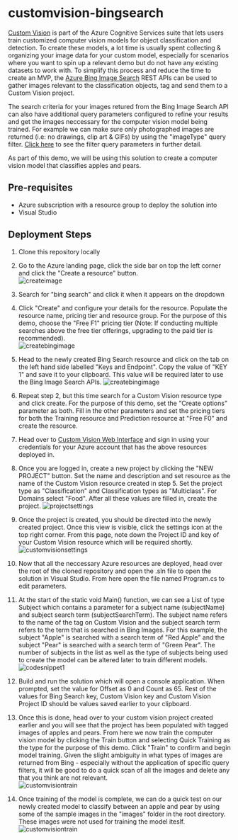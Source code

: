 # customvision-bingsearch

[Custom Vision](https://azure.microsoft.com/en-us/services/cognitive-services/custom-vision-service/) is part of the Azure Cognitive Services suite that lets users train customized computer vision models for object classification and detection. To create these models, a lot time is usually spent collecting & organizing your image data for your custom model, especially for scenarios where you want to spin up a relevant demo but do not have any existing datasets to work with. To simplify this process and reduce the time to create an MVP, the [Azure Bing Image Search](https://azure.microsoft.com/en-us/services/cognitive-services/bing-image-search-api/) REST APIs can be used to gather images relevant to the classification objects, tag and send them to a Custom Vision project.

The search criteria for your images retured from the Bing Image Search API can also have additional query parameters configured to refine your results and get the images neccessary for the computer vision model being trained. For example we can make sure only photographed images are returned (i.e: no drawings, clip art & GIFs) by using the "imageType" query filter. [Click here](https://docs.microsoft.com/en-us/rest/api/cognitiveservices-bingsearch/bing-images-api-v7-reference#query-parameters) to see the filter query parameters in further detail.  

As part of this demo, we will be using this solution to create a computer vision model that classifies apples and pears.  

## Pre-requisites

- Azure subscription with a resource group to deploy the solution into
- Visual Studio

## Deployment Steps

1. Clone this repository locally

2. Go to the Azure landing page, click the side bar on top the left corner and click the "Create a resource" button.  
![createimage](https://taeyhcontent.blob.core.windows.net/images/createresource.PNG?st=2020-07-27T03%3A18%3A31Z&se=2030-07-28T03%3A18%3A00Z&sp=rl&sv=2018-03-28&sr=b&sig=DdWfFOMNPusMKNWAtoLQ%2FIyPVhE3YxMdZHv5ekCYrRI%3D)

3. Search for "bing search" and click it when it appears on the dropdown

4. Click "Create" and configure your details for the resource. Populate the resource name, pricing tier and resource group. For the purpose of this demo, choose the "Free F1" pricing tier (Note: If conducting multiple searches above the free tier offerings, upgrading to the paid tier is recommended).  
![createbingimage](https://taeyhcontent.blob.core.windows.net/images/createbingresource.PNG?st=2020-07-23T06%3A17%3A16Z&se=2025-07-24T06%3A17%3A00Z&sp=rl&sv=2018-03-28&sr=b&sig=T6dtmumK1VIkH6adl3MAa1cSeEOaldXtQ8Bv8SmWITE%3D)

5. Head to the newly created Bing Search resource and click on the tab on the left hand side labelled "Keys and Endpoint". Copy the value of "KEY 1" and save it to your clipboard. This value will be required later to use the Bing Image Search APIs.
![createbingimage](https://taeyhcontent.blob.core.windows.net/images/keybingresource.PNG?st=2020-07-23T06%3A27%3A18Z&se=2025-07-24T06%3A27%3A00Z&sp=rl&sv=2018-03-28&sr=b&sig=V89OQ3u5lQLHKFL69UvyFL9WUMo5b%2FLQo5b3XKgQsbo%3D)

6. Repeat step 2, but this time search for a Custom Vision resource type and click create. For the purpose of this demo, set the "Create options" parameter as both. Fill in the other parameters and set the pricing tiers for both the Training resource and Prediction resource at "Free F0" and create the resource.

7. Head over to [Custom Vision Web Interface](https://www.customvision.ai/) and sign in using your credentials for your Azure account that has the above resources deployed in.

8. Once you are logged in, create a new project by clicking the "NEW PROJECT" button. Set the name and description and set resource as the name of the Custom Vision resource created in step 5. Set the project type as "Classification" and Classification types as "Multiclass". For Domains select "Food". After all these values are filled in, create the project.
![projectsettings](https://taeyhcontent.blob.core.windows.net/images/projectcreate.PNG?st=2020-07-27T02%3A44%3A26Z&se=2025-07-28T02%3A44%3A00Z&sp=rl&sv=2018-03-28&sr=b&sig=f973hlecT9KoOEMmXCrwDOrY6y0wy08fR5GI%2FnW0J8Y%3D)

9. Once the project is created, you should be directed into the newly created project. Once this view is visible, click the settings icon at the top right corner. From this page, note down the Project ID and key of your Custom Vision resource which will be required shortly.  
![customvisionsettings](https://taeyhcontent.blob.core.windows.net/images/customvisionprojectsettings.PNG?st=2020-07-27T03%3A09%3A49Z&se=2030-07-28T03%3A09%3A00Z&sp=rl&sv=2018-03-28&sr=b&sig=mDiRWXc4spgbeO4uTRvFzsWgchEdnge2tE01YsvP9GI%3D)

10. Now that all the neccessary Azure resources are deployed, head over the root of the cloned repository and open the .sln file to open the solution in Visual Studio. From here open the file named Program.cs to edit parameters.  

11. At the start of the static void Main() function, we can see a List of type Subject which contains a parameter for a subject name (subjectName) and subject search term (subjectSearchTerm). The subject name refers to the name of the tag on Custom Vision and the subject search term refers to the term that is searched in Bing Images. For this example, the subject "Apple" is searched with a search term of "Red Apple" and the subject "Pear" is searched with a search term of "Green Pear". The number of subjects in the list as well as the type of subjects being used to create the model can be altered later to train different models.  
![codesnippet1](https://taeyhcontent.blob.core.windows.net/images/codesubject.PNG?st=2020-07-27T03%3A16%3A00Z&se=2020-07-28T03%3A16%3A00Z&sp=rl&sv=2018-03-28&sr=b&sig=7PlI1992aQulnaKEqY3LzlL%2B1wjc0px9q5xl5lKBuY0%3D)

12. Build and run the solution which will open a console application. When prompted, set the value for Offset as 0 and Count as 65. Rest of the values for Bing Search key, Custom Vision key and Custom Vision Project ID should be values saved earlier to your clipboard.  

13. Once this is done, head over to your custom vision project created earlier and you will see that the project has been populated with tagged images of apples and pears. From here we now train the computer vision model by clicking the Train button and selecting Quick Training as the type for the purpose of this demo. Click "Train" to confirm and begin model training. Given the slight ambiguity in what types of images are returned from Bing - especially without the application of specific query filters, it will be good to do a quick scan of all the images and delete any that you think are not relevant.  
![customvisiontrain](https://taeyhcontent.blob.core.windows.net/images/customvisiontraining.PNG?st=2020-07-27T05%3A44%3A59Z&se=2030-07-28T05%3A44%3A00Z&sp=rl&sv=2018-03-28&sr=b&sig=TCOG3kTwe4Ji4%2FWJnKmDPjKgsEd9Juon%2FA%2BSkAzOlrw%3D)
14. Once training of the model is complete, we can do a quick test on our newly created model to classify between an apple and pear by using some of the sample images in the "images" folder in the root directory. These images were not used for training the model iteslf.  
![customvisiontrain](https://taeyhcontent.blob.core.windows.net/images/quicktestresult.PNG?st=2020-07-27T03%3A32%3A01Z&se=2030-07-28T03%3A32%3A00Z&sp=rl&sv=2018-03-28&sr=b&sig=NDOlIKywyLQvQVquhCKpbrlDUklHum2y3noUiuIU0Dc%3D
)
